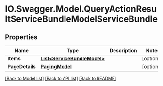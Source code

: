 # IO.Swagger.Model.QueryActionResultServiceBundleModelServiceBundle
## Properties

Name | Type | Description | Notes
------------ | ------------- | ------------- | -------------
**Items** | [**List&lt;ServiceBundleModel&gt;**](ServiceBundleModel.md) |  | [optional] 
**PageDetails** | [**PagingModel**](PagingModel.md) |  | [optional] 

[[Back to Model list]](../README.md#documentation-for-models) [[Back to API list]](../README.md#documentation-for-api-endpoints) [[Back to README]](../README.md)

